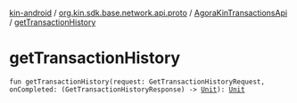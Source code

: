 [kin-android](../../index.md) / [org.kin.sdk.base.network.api.proto](../index.md) / [AgoraKinTransactionsApi](index.md) / [getTransactionHistory](./get-transaction-history.md)

# getTransactionHistory

`fun getTransactionHistory(request: GetTransactionHistoryRequest, onCompleted: (GetTransactionHistoryResponse) -> `[`Unit`](https://kotlinlang.org/api/latest/jvm/stdlib/kotlin/-unit/index.html)`): `[`Unit`](https://kotlinlang.org/api/latest/jvm/stdlib/kotlin/-unit/index.html)